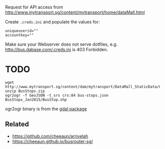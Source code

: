 Request for API access from <http://www.mytransport.sg/content/mytransport/home/dataMall.html>

Create `.creds.ini` and populate the values for:

	uniqueuserid=""
	accountkey=""

Make sure your Webserver does not serve dotfiles, e.g. <http://bus.dabase.com/.creds.ini> is 403 Forbidden.

# TODO

	wget http://www.mytransport.sg/content/dam/mytransport/DataMall_StaticData/Geospatial/BusStops.zip
	unzip BusStops.zip
	ogr2ogr -f GeoJSON -t_srs crs:84 bus-stops.json BusStops_Jan2015/BusStop.shp

ogr2ogr binary is from the [gdal package](https://www.archlinux.org/packages/community/i686/gdal/)

## Related

* <https://github.com/cheeaun/arrivelah>
* <https://cheeaun.github.io/busrouter-sg/>
